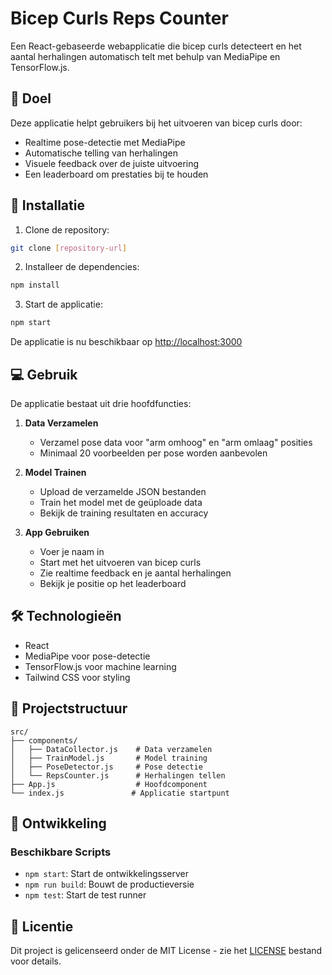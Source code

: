 # Bicep Curls Reps Counter

Een React-gebaseerde webapplicatie die bicep curls detecteert en het aantal herhalingen automatisch telt met behulp van MediaPipe en TensorFlow.js.

## 🎯 Doel

Deze applicatie helpt gebruikers bij het uitvoeren van bicep curls door:
- Realtime pose-detectie met MediaPipe
- Automatische telling van herhalingen
- Visuele feedback over de juiste uitvoering
- Een leaderboard om prestaties bij te houden

## 🚀 Installatie

1. Clone de repository:
```bash
git clone [repository-url]
```

2. Installeer de dependencies:
```bash
npm install
```

3. Start de applicatie:
```bash
npm start
```

De applicatie is nu beschikbaar op [http://localhost:3000](http://localhost:3000)

## 💻 Gebruik

De applicatie bestaat uit drie hoofdfuncties:

1. **Data Verzamelen**
   - Verzamel pose data voor "arm omhoog" en "arm omlaag" posities
   - Minimaal 20 voorbeelden per pose worden aanbevolen

2. **Model Trainen**
   - Upload de verzamelde JSON bestanden
   - Train het model met de geüploade data
   - Bekijk de training resultaten en accuracy

3. **App Gebruiken**
   - Voer je naam in
   - Start met het uitvoeren van bicep curls
   - Zie realtime feedback en je aantal herhalingen
   - Bekijk je positie op het leaderboard

## 🛠️ Technologieën

- React
- MediaPipe voor pose-detectie
- TensorFlow.js voor machine learning
- Tailwind CSS voor styling

## 📁 Projectstructuur

```
src/
├── components/
│   ├── DataCollector.js    # Data verzamelen
│   ├── TrainModel.js       # Model training
│   ├── PoseDetector.js     # Pose detectie
│   └── RepsCounter.js      # Herhalingen tellen
├── App.js                  # Hoofdcomponent
└── index.js               # Applicatie startpunt
```

## 🔧 Ontwikkeling

### Beschikbare Scripts

- `npm start`: Start de ontwikkelingsserver
- `npm run build`: Bouwt de productieversie
- `npm test`: Start de test runner

## 📝 Licentie

Dit project is gelicenseerd onder de MIT License - zie het [LICENSE](LICENSE) bestand voor details.
